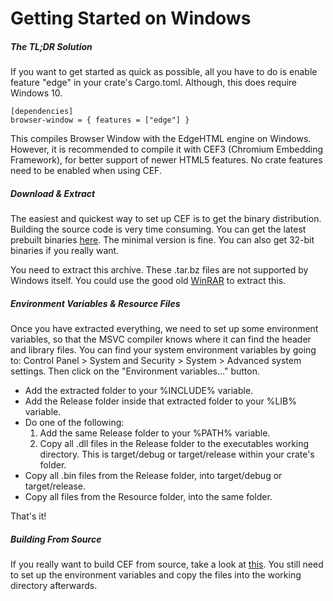 # Getting Started on Windows

##### The TL;DR Solution

If you want to get started as quick as possible, all you have to do is enable feature "edge" in your crate's Cargo.toml. Although, this does require Windows 10.

```
[dependencies]
browser-window = { features = ["edge"] }
```

This compiles Browser Window with the EdgeHTML engine on Windows.
However, it is recommended to compile it with CEF3 (Chromium Embedding Framework), for better support of newer HTML5 features. No crate features need to be enabled when using CEF.

##### Download & Extract

The easiest and quickest way to set up CEF is to get the binary distribution.
Building the source code is very time consuming.
You can get the latest prebuilt binaries [here](http://opensource.spotify.com/cefbuilds/index.html#windows64).
The minimal version is fine.
You can also get 32-bit binaries if you really want.

You need to extract this archive.
These .tar.bz files are not supported by Windows itself.
You could use the good old [WinRAR](https://www.rarlab.com/download.htm) to extract this.

##### Environment Variables & Resource Files

Once you have extracted everything, we need to set up some environment variables, so that the MSVC compiler knows where it can find the header and library files.
You can find your system environment variables by going to: Control Panel > System and Security > System > Advanced system settings.
Then click on the "Environment variables..." button.

* Add the extracted folder to your %INCLUDE% variable.
* Add the Release folder inside that extracted folder to your %LIB% variable.
* Do one of the following:
    1. Add the same Release folder to your %PATH% variable.
    2. Copy all .dll files in the Release folder to the executables working directory.
       This is target/debug or target/release within your crate's folder.
* Copy all .bin files from the Release folder, into target/debug or target/release.
* Copy all files from the Resource folder, into the same folder.

That's it!

##### Building From Source

If you really want to build CEF from source, take a look at [this](https://bitbucket.org/chromiumembedded/cef/wiki/MasterBuildQuickStart.md#markdown-header-windows-setup).
You still need to set up the environment variables and copy the files into the working directory afterwards.
